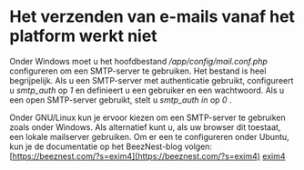# Het verzenden van e-mails vanaf het platform werkt niet

Onder Windows moet u het hoofdbestand _/app/config/mail.conf.php_ configureren om een SMTP-server te gebruiken. Het bestand is heel begrijpelijk. Als u een SMTP-server met authenticatie gebruikt, configureert u _smtp\_auth_ op _1_ en definieert u een gebruiker en een wachtwoord. Als u een open SMTP-server gebruikt, stelt u _smtp\_auth in_ op _0_ .

Onder GNU/Linux kun je ervoor kiezen om een SMTP-server te gebruiken zoals onder Windows. Als alternatief kunt u, als uw browser dit toestaat, een lokale mailserver gebruiken. Om er een te configureren onder Ubuntu, kun je de documentatie op het BeezNest-blog volgen: [https://beeznest.com/?s=exim4](https://beeznest.com/?s=exim4) [exim4](https://beeznest.com/?s=exim4)

